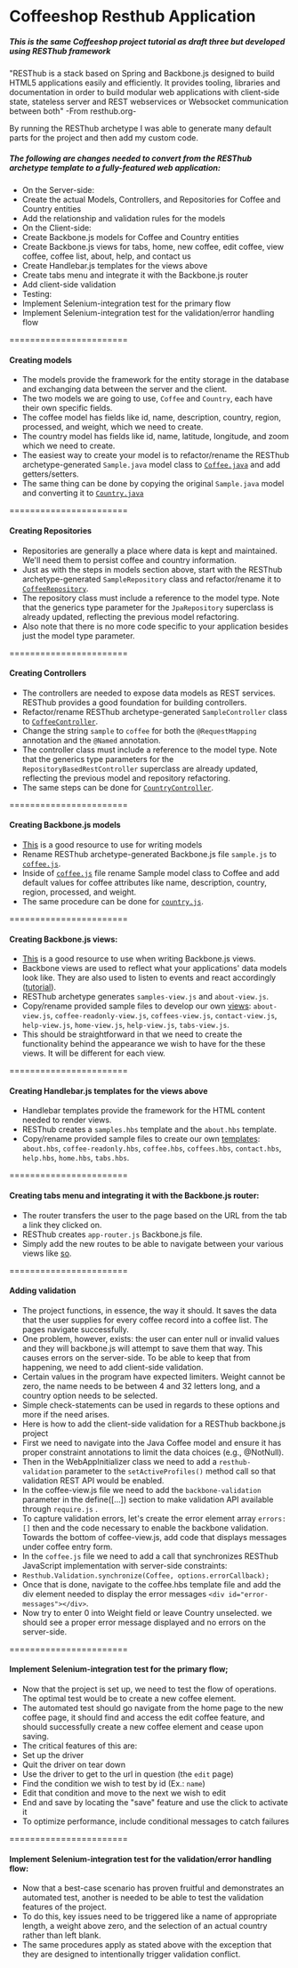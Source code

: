 Coffeeshop Resthub Application
==============================
##### This is the same Coffeeshop project tutorial as draft three but developed using RESThub framework
"RESThub is a stack based on Spring and Backbone.js designed to build HTML5 applications easily and efficiently. It provides tooling, libraries and documentation in order to build modular web applications with client-side state, stateless server and REST webservices or Websocket communication between both" -From resthub.org-

By running the RESThub archetype I was able to generate many default parts for the project and then add my custom code.

##### The following are changes needed to convert from the RESThub archetype template to a fully-featured web application:
 * On the Server-side:
  * Create the actual Models, Controllers, and Repositories for Coffee and Country entities
  * Add the relationship and validation rules for the models
 * On the Client-side:
  * Create Backbone.js models for Coffee and Country entities
  * Create Backbone.js views for tabs, home, new coffee, edit coffee, view coffee, coffee list, about, help, and contact us
  * Create Handlebar.js templates for the views above
  * Create tabs menu and integrate it with the Backbone.js router
  * Add client-side validation
 * Testing:
  * Implement Selenium-integration test for the primary flow
  * Implement Selenium-integration test for the validation/error handling flow

=======================
#### Creating models
 * The models provide the framework for the entity storage in the database and exchanging data between the server and the client.
 * The two models we are going to use, ```Coffee``` and ```Country```, each have their own specific fields. 
 * The coffee model has fields like id, name, description, country, region, processed, and weight, which we need to create.
 * The country model has fields like id, name, latitude, longitude, and zoom which we need to create.
 * The easiest way to create your model is to refactor/rename the RESThub archetype-generated ```Sample.java``` model class to [```Coffee.java```](https://github.com/pshmulevich/learn-and-share-hub/blob/master/coffeeshop/coffee.shop.resthub/src/main/java/coffeeshop/model/Coffee.java) and add getters/setters. 
 * The same thing can be done by copying the original ```Sample.java``` model and converting it to [```Country.java```](https://github.com/pshmulevich/learn-and-share-hub/blob/master/coffeeshop/coffee.shop.resthub/src/main/java/coffeeshop/model/Country.java)

=======================	
#### Creating Repositories
 * Repositories are generally a place where data is kept and maintained. We'll need them to persist coffee and country information.
 * Just as with the steps in models section above, start with the RESThub archetype-generated ```SampleRepository``` class and refactor/rename it to [```CoffeeRepository```](https://github.com/pshmulevich/learn-and-share-hub/blob/master/coffeeshop/coffee.shop.resthub/src/main/java/coffeeshop/repository/CoffeeRepository.java). 
 * The repository class must include a reference to the model type. Note that the generics type parameter for the ```JpaRepository``` superclass is already updated, reflecting the previous model refactoring.
 * Also note that there is no more code specific to your application besides just the model type parameter.
 
=======================
#### Creating Controllers
  * The controllers are needed to expose data models as REST services. RESThub provides a good foundation for building controllers.
  * Refactor/rename RESThub archetype-generated ```SampleController``` class to [```CoffeeController```](https://github.com/pshmulevich/learn-and-share-hub/blob/master/coffeeshop/coffee.shop.resthub/src/main/java/coffeeshop/controller/CoffeeController.java).
  * Change the string ```sample``` to ```coffee``` for both the ```@RequestMapping``` annotation and the ```@Named``` annotation.
  * The controller class must include a reference to the model type. Note that the generics type parameters for the ```RepositoryBasedRestController``` superclass are already updated, reflecting the previous model and repository refactoring.
  * The same steps can be done for [```CountryController```](https://github.com/pshmulevich/learn-and-share-hub/blob/master/coffeeshop/coffee.shop.resthub/src/main/java/coffeeshop/controller/CountryController.java).

=======================
#### Creating Backbone.js models
 * [This](http://backbonejs.org/#Model) is a good resource to use for writing models
 * Rename RESThub archetype-generated Backbone.js file ```sample.js``` to [```coffee.js```](https://github.com/pshmulevich/learn-and-share-hub/blob/master/coffeeshop/coffee.shop.resthub/src/main/webapp/js/model/coffee.js).
 * Inside of [```coffee.js```](https://github.com/pshmulevich/learn-and-share-hub/blob/master/coffeeshop/coffee.shop.resthub/src/main/webapp/js/model/coffee.js) file rename Sample model class to Coffee and add default values for coffee attributes like name, description, country, region, processed, and weight.
 * The same procedure can be done for [```country.js```](https://github.com/pshmulevich/learn-and-share-hub/blob/master/coffeeshop/coffee.shop.resthub/src/main/webapp/js/model/country.js).

=======================	
#### Creating Backbone.js views:
 * [This](http://backbonejs.org/#View) is a good resource to use when writing Backbone.js views.
 * Backbone views are used to reflect what your applications' data models look like. They are also used to listen to events and react accordingly ([tutorial](http://backbonetutorials.com/what-is-a-view/)).
 * RESThub archetype generates ```samples-view.js``` and ```about-view.js```.
 * Copy/rename provided sample files to develop our own [views](https://github.com/pshmulevich/learn-and-share-hub/tree/master/coffeeshop/coffee.shop.resthub/src/main/webapp/js/view): ```about-view.js```,  ```coffee-readonly-view.js```, ```coffees-view.js```, ```contact-view.js```, ```help-view.js```, ```home-view.js```, ```help-view.js```, ```tabs-view.js```.
 * This should be straightforward in that we need to create the functionality behind the appearance we wish to have for the these views. It will be different for each view.

=======================
#### Creating Handlebar.js templates for the views above
 * Handlebar templates provide the framework for the HTML content needed to render views.
 * RESThub creates a ```samples.hbs``` template and the ```about.hbs``` template.
 * Copy/rename provided sample files to create our own [templates](https://github.com/pshmulevich/learn-and-share-hub/tree/master/coffeeshop/coffee.shop.resthub/src/main/webapp/template): ```about.hbs```, ```coffee-readonly.hbs```, ```coffee.hbs```, ```coffees.hbs```, ```contact.hbs```, ```help.hbs```, ```home.hbs```, ```tabs.hbs```.

=======================
#### Creating tabs menu and integrating it with the Backbone.js router:
 * The router transfers the user to the page based on the URL from the tab a link they clicked on.
 * RESThub creates ```app-router.js``` Backbone.js file.
 * Simply add the new routes to be able to navigate between your various views like [so](https://github.com/pshmulevich/learn-and-share-hub/blob/master/coffeeshop/coffee.shop.resthub/src/main/webapp/js/router/app-router.js). 

=======================	
#### Adding validation
 * The project functions, in essence, the way it should. It saves the data that the user supplies for every coffee record into a coffee list. The pages navigate successfully.
 * One problem, however, exists: the user can enter null or invalid values and they will backbone.js will attempt to save them that way. This causes errors on the server-side. To be able to keep that from happening, we need to add client-side validation. 
 * Certain values in the program have expected limiters. Weight cannot be zero, the name needs to be between 4 and 32 letters long, and a country option needs to be selected.
 * Simple check-statements can be used in regards to these options and more if the need arises.
 * Here is how to add the client-side validation for a RESThub backbone.js project
  * First we need to navigate into the Java Coffee model and ensure it has proper constraint annotations to limit the data choices (e.g., @NotNull).
  * Then in the WebAppInitializer class we need to add a ```resthub-validation``` parameter to the ```setActiveProfiles()``` method call so that validation REST API would be enabled.
  * In the coffee-view.js file we need to add the ```backbone-validation``` parameter in the define([...]) section to make validation API available through ```require.js``` .
 * To capture validation errors, let's create the error element array ```errors: []``` then and the code necessary to enable the backbone validation. Towards the bottom of coffee-view.js, add code that displays messages under coffee entry form.
  * In the ```coffee.js``` file we need to add a call that synchronizes RESThub JavaScript implementation with server-side constraints:
  * ```Resthub.Validation.synchronize(Coffee, options.errorCallback);```
 * Once that is done, navigate to the coffee.hbs template file and add the div element needed to display the error messages ```<div id="error-messages"></div>```.
 * Now try to enter 0 into Weight field or leave Country unselected. we should see a proper error message displayed and no errors on the server-side.

=======================	
#### Implement Selenium-integration test for the primary flow;
 * Now that the project is set up, we need to test the flow of operations. The optimal test would be to create a new coffee element.
 * The automated test should go navigate from the home page to the new coffee page, it should find and access the edit coffee feature, and should successfully create a new coffee element and cease upon saving.
 * The critical features of this are:
  * Set up the driver
  * Quit the driver on tear down
  * Use the driver to get to the url in question (the ```edit``` page)
  * Find the condition we wish to test by id (Ex.: ```name```)
  * Edit that condition and move to the next we wish to edit
  * End and save by locating the "save" feature and use the click to activate it
  * To optimize performance, include conditional messages to catch failures
		
=======================
#### Implement Selenium-integration test for the validation/error handling flow:
 * Now that a best-case scenario has proven fruitful and demonstrates an automated test, another is needed to be able to test the validation features of the project.
 * To do this, key issues need to be triggered like a name of appropriate length, a weight above zero, and the selection of an actual country rather than left blank.
 * The same procedures apply as stated above with the exception that they are designed to intentionally trigger validation conflict.

 